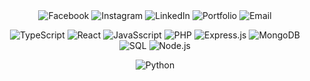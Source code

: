 <div align="center">
  <!-- Facebook -->
  <a href="https://facebook.com/profile.php?id=100093050435995" target="_blank" style="text-decoration: none;">
    <img src="https://img.shields.io/badge/Facebook-1877F2?style=for-the-badge&logo=facebook&logoColor=white&color=8957e5" alt="Facebook" style="border: none; padding: 0;"/>
  </a>

  <!-- Instagram -->
  <a href="https://instagram.com/yourprofile" target="_blank" style="text-decoration: none;">
    <img src="https://img.shields.io/badge/Instagram-E4405F?style=for-the-badge&logo=instagram&logoColor=white&color=8957e5" alt="Instagram" style="border: none; padding: 0;"/>
  </a>

  <!-- LinkedIn -->
  <a href="https://linkedin.com/in/bryanlomerio" target="_blank" style="text-decoration: none;">
    <img src="https://img.shields.io/badge/LinkedIn-0A66C2?style=for-the-badge&logo=linkedin&logoColor=white&color=8957e5" alt="LinkedIn" style="border: none; padding: 0;"/>
  </a>

  <!-- Portfolio -->
  <a href="https://lomerio.cloud" target="_blank" style="text-decoration: none;">
    <img src="https://img.shields.io/badge/Portfolio-000000?style=for-the-badge&logo=About&logoColor=white&color=8957e5" alt="Portfolio" style="border: none; padding: 0;"/>
  </a>

  <!-- Email -->
  <a href="mailto:bryanlomerioanino@gmail.com" target="_blank" style="text-decoration: none;">
    <img src="https://img.shields.io/badge/Email-D14836?style=for-the-badge&logo=gmail&logoColor=white&color=8957e5" alt="Email" style="border: none; padding: 0;"/>
  </a>
</div>
<div align="center">
  
  ![TypeScript](https://img.shields.io/badge/TypeScript-007ACC?style=for-the-badge&logo=typescript&logoColor=white&color=8957e5)
  ![React](https://img.shields.io/badge/React-61DAFB?style=for-the-badge&logo=react&logoColor=white&color=8957e5)
  ![JavaSscript](https://img.shields.io/badge/JavaScript-F7DF1E?style=for-the-badge&logo=javascript&logoColor=white&color=8957e5)
  ![PHP](https://img.shields.io/badge/PHP-777BB4?style=for-the-badge&logo=php&logoColor=white&color=8957e5)
  ![Express.js](https://img.shields.io/badge/Express.js-404D59?style=for-the-badge&logo=express&logoColor=white&color=8957e5)
  ![MongoDB](https://img.shields.io/badge/MongoDB-47A248?style=for-the-badge&logo=mongodb&logoColor=white&color=8957e5)
  ![SQL](https://img.shields.io/badge/SQL-4479A1?style=for-the-badge&logo=sql&logoColor=white&color=8957e5)
  ![Node.js](https://img.shields.io/badge/Node.js-339933?style=for-the-badge&logo=node.js&logoColor=white&color=8957e5)  
  
  ![Python](https://img.shields.io/badge/Python-3776AB?style=for-the-badge&logo=python&logoColor=white&color=8957e5)
</div>

